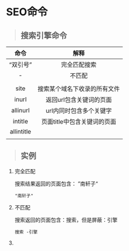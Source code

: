 # SEO命令

> ## 搜索引擎命令

|    命令    |             解释             |
| :--------: | :--------------------------: |
|  “双引号”  |         完全匹配搜索         |
|     -      |            不匹配            |
|            |                              |
|    site    | 搜索某个域名下收录的所有文件 |
|   inurl    |   返回url包含关键词的页面    |
|  allinurl  |   url内同时包含多个关键字    |
|  intitle   | 页面title中包含关键词的页面  |
| allintitle |                              |
|            |                              |

> ## 实例

1. 完全匹配

   搜索结果返回的页面包含： ”南轩子“

   ````SEO
   "南轩子"
   ````

2. 不匹配

   搜索返回的页面包含：搜索，但是屏蔽：引擎

   ```
   搜索 -引擎
   ```

   

3. 

   